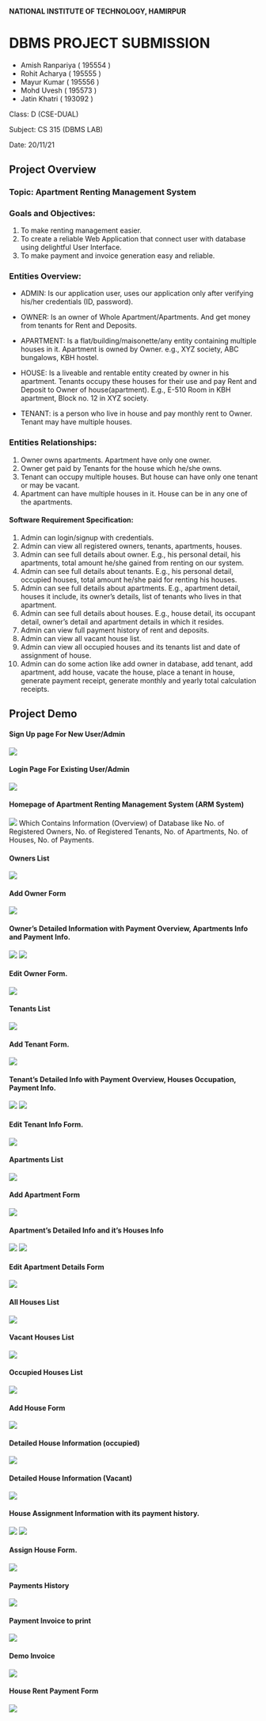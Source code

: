 #### NATIONAL INSTITUTE OF TECHNOLOGY, HAMIRPUR

# DBMS PROJECT SUBMISSION

- Amish Ranpariya ( 195554 )
- Rohit Acharya ( 195555 )
- Mayur Kumar ( 195556 )
- Mohd Uvesh ( 195573 )
- Jatin Khatri ( 193092 )

Class: D (CSE-DUAL)

Subject: CS 315 (DBMS LAB)

Date: 20/11/21

## Project Overview

### Topic: Apartment Renting Management System

### Goals and Objectives:

1. To make renting management easier.
2. To create a reliable Web Application that connect user with database using delightful User Interface.
3. To make payment and invoice generation easy and reliable.

### Entities Overview:

- ADMIN: Is our application user, uses our application only after verifying his/her credentials (ID, password).

- OWNER: Is an owner of Whole Apartment/Apartments. And get money from tenants for Rent and Deposits.

- APARTMENT: Is a flat/building/maisonette/any entity containing multiple houses in it. Apartment is owned by Owner. e.g., XYZ society, ABC bungalows, KBH hostel.

- HOUSE: Is a liveable and rentable entity created by owner in his apartment. Tenants occupy these houses for their use and pay Rent and Deposit to Owner of house(apartment). E.g., E-510 Room in KBH apartment, Block no. 12 in XYZ society.

- TENANT: is a person who live in house and pay monthly rent to Owner. Tenant may have multiple houses.

### Entities Relationships:

1. Owner owns apartments. Apartment have only one owner.
2. Owner get paid by Tenants for the house which he/she owns.
3. Tenant can occupy multiple houses. But house can have only one tenant or may be vacant.
4. Apartment can have multiple houses in it. House can be in any one of the apartments.

#### Software Requirement Specification:

1. Admin can login/signup with credentials.
2. Admin can view all registered owners, tenants, apartments, houses.
3. Admin can see full details about owner. E.g., his personal detail, his apartments, total amount he/she gained from renting on our system.
4. Admin can see full details about tenants. E.g., his personal detail, occupied houses, total amount he/she paid for renting his houses.
5. Admin can see full details about apartments. E.g., apartment detail, houses it include, its owner’s details, list of tenants who lives in that apartment.
6. Admin can see full details about houses. E.g., house detail, its occupant detail, owner’s detail and apartment details in which it resides.
7. Admin can view full payment history of rent and deposits.
8. Admin can view all vacant house list.
9. Admin can view all occupied houses and its tenants list and date of assignment of house.
10. Admin can do some action like add owner in database, add tenant, add apartment, add house, vacate the house, place a tenant in house, generate payment receipt, generate monthly and yearly total calculation receipts.

## Project Demo

#### Sign Up page For New User/Admin

![](<image/Screenshot%20(76).png>)

#### Login Page For Existing User/Admin

![](<image/Screenshot%20(75).png>)

#### Homepage of Apartment Renting Management System (ARM System)

![](<image/Screenshot%20(42).png>)
Which Contains Information (Overview) of Database like No. of Registered Owners, No. of Registered Tenants, No. of Apartments, No. of Houses, No. of Payments.

#### Owners List

![](<image/Screenshot%20(43).png>)

#### Add Owner Form

![](<image/Screenshot%20(44).png>)

#### Owner’s Detailed Information with Payment Overview, Apartments Info and Payment Info.

![](<image/Screenshot%20(45).png>)
![](<image/Screenshot%20(46).png>)

#### Edit Owner Form.

![](<image/Screenshot%20(48).png>)

#### Tenants List

![](<image/Screenshot%20(49).png>)

#### Add Tenant Form.

![](<image/Screenshot%20(50).png>)

#### Tenant’s Detailed Info with Payment Overview, Houses Occupation, Payment Info.

![](<image/Screenshot%20(51).png>)
![](<image/Screenshot%20(53).png>)

#### Edit Tenant Info Form.

![](<image/Screenshot%20(54).png>)

#### Apartments List

![](<image/Screenshot%20(55).png>)

#### Add Apartment Form

![](<image/Screenshot%20(56).png>)

#### Apartment’s Detailed Info and it’s Houses Info

![](<image/Screenshot%20(57).png>)
![](<image/Screenshot%20(59).png>)

#### Edit Apartment Details Form

![](<image/Screenshot%20(58).png>)

#### All Houses List

![](<image/Screenshot%20(60).png>)

#### Vacant Houses List

![](<image/Screenshot%20(61).png>)

#### Occupied Houses List

![](<image/Screenshot%20(62).png>)

#### Add House Form

![](<image/Screenshot%20(63).png>)

#### Detailed House Information (occupied)

![](<image/Screenshot%20(64).png>)

#### Detailed House Information (Vacant)

![](<image/Screenshot%20(65).png>)

#### House Assignment Information with its payment history.

![](<image/Screenshot%20(66).png>)
![](<image/Screenshot%20(67).png>)

#### Assign House Form.

![](<image/Screenshot%20(69).png>)

#### Payments History

![](<image/Screenshot%20(70).png>)

#### Payment Invoice to print

![](<image/Screenshot%20(71).png>)

#### Demo Invoice

![](image/invoice.png)

#### House Rent Payment Form

![](<image/Screenshot%20(74).png>)
